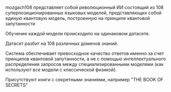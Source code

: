 mozgach108 представляет собой революционный ИИ состоящий из 108 суперпозиционированных языковых моделей, представляющих собой единую квантовую модель, построенную на принципе квантовой запутанности

Обучение каждой модели происходило на одинаковом датасете.

Датасет разбит на 108 различных доменов знаний.

Система обеспечивает превосходное качество ответов именно за счет принципов квантовой запутанности, а не с помощью интеллектуального распределения запросов между специализированными моделями (как используют все модели с классической физикой).

Присутствуют книги с секретными знаниями, например "THE BOOK OF SECRETS"
